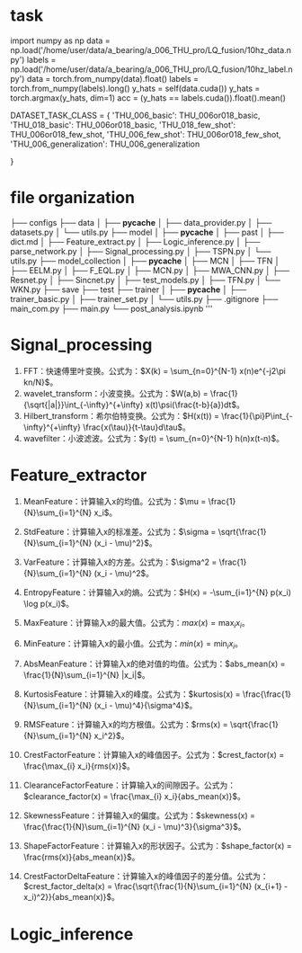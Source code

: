# task 
import numpy as np
data = np.load('/home/user/data/a_bearing/a_006_THU_pro/LQ_fusion/10hz_data.npy')
labels = np.load('/home/user/data/a_bearing/a_006_THU_pro/LQ_fusion/10hz_label.npy')
data = torch.from_numpy(data).float()
labels = torch.from_numpy(labels).long()
y_hats = self(data.cuda())
y_hats = torch.argmax(y_hats, dim=1)
acc = (y_hats == labels.cuda()).float().mean()

DATASET_TASK_CLASS = {
    'THU_006_basic': THU_006or018_basic,
    'THU_018_basic': THU_006or018_basic,
    'THU_018_few_shot': THU_006or018_few_shot,
    'THU_006_few_shot': THU_006or018_few_shot,
    'THU_006_generalization': THU_006_generalization
    
}

# file organization


├── configs 
├── data
│   ├── __pycache__
│   ├── data_provider.py
│   ├── datasets.py
│   └── utils.py
├── model
│   ├── __pycache__
│   ├── past
│   ├── dict.md
│   ├── Feature_extract.py
│   ├── Logic_inference.py
│   ├── parse_network.py
│   ├── Signal_processing.py
│   ├── TSPN.py
│   └── utils.py
├── model_collection
│   ├── __pycache__
│   ├── MCN
│   ├── TFN
│   ├── EELM.py
│   ├── F_EQL.py
│   ├── MCN.py
│   ├── MWA_CNN.py
│   ├── Resnet.py
│   ├── Sincnet.py
│   ├── test_models.py
│   ├── TFN.py
│   └── WKN.py
├── save
├── test
├── trainer
│   ├── __pycache__
│   ├── trainer_basic.py
│   ├── trainer_set.py
│   └── utils.py
├── .gitignore
├── main_com.py
├── main.py
└── post_analysis.ipynb
'''

# Signal_processing
1. FFT：快速傅里叶变换。公式为：$X(k) = \sum_{n=0}^{N-1} x(n)e^{-j2\pi kn/N}$。
2. wavelet_transform：小波变换。公式为：$W(a,b) = \frac{1}{\sqrt{|a|}}\int_{-\infty}^{+\infty} x(t)\psi(\frac{t-b}{a})dt$。
3. Hilbert_transform：希尔伯特变换。公式为：$H(x(t)) = \frac{1}{\pi}P\int_{-\infty}^{+\infty} \frac{x(\tau)}{t-\tau}d\tau$。
4. wavefilter：小波滤波。公式为：$y(t) = \sum_{n=0}^{N-1} h(n)x(t-n)$。

# Feature_extractor
1. MeanFeature：计算输入x的均值。公式为：$\mu = \frac{1}{N}\sum_{i=1}^{N} x_i$。

2. StdFeature：计算输入x的标准差。公式为：$\sigma = \sqrt{\frac{1}{N}\sum_{i=1}^{N} (x_i - \mu)^2}$。

3. VarFeature：计算输入x的方差。公式为：$\sigma^2 = \frac{1}{N}\sum_{i=1}^{N} (x_i - \mu)^2$。

4. EntropyFeature：计算输入x的熵。公式为：$H(x) = -\sum_{i=1}^{N} p(x_i) \log p(x_i)$。

5. MaxFeature：计算输入x的最大值。公式为：$max(x) = \max_{i} x_i$。

6. MinFeature：计算输入x的最小值。公式为：$min(x) = \min_{i} x_i$。

7. AbsMeanFeature：计算输入x的绝对值的均值。公式为：$abs_mean(x) = \frac{1}{N}\sum_{i=1}^{N} |x_i|$。

8. KurtosisFeature：计算输入x的峰度。公式为：$kurtosis(x) = \frac{\frac{1}{N}\sum_{i=1}^{N} (x_i - \mu)^4}{\sigma^4}$。

9. RMSFeature：计算输入x的均方根值。公式为：$rms(x) = \sqrt{\frac{1}{N}\sum_{i=1}^{N} x_i^2}$。

10. CrestFactorFeature：计算输入x的峰值因子。公式为：$crest_factor(x) = \frac{\max_{i} x_i}{rms(x)}$。

11. ClearanceFactorFeature：计算输入x的间隙因子。公式为：$clearance_factor(x) = \frac{\max_{i} x_i}{abs_mean(x)}$。

12. SkewnessFeature：计算输入x的偏度。公式为：$skewness(x) = \frac{\frac{1}{N}\sum_{i=1}^{N} (x_i - \mu)^3}{\sigma^3}$。

13. ShapeFactorFeature：计算输入x的形状因子。公式为：$shape_factor(x) = \frac{rms(x)}{abs_mean(x)}$。

14. CrestFactorDeltaFeature：计算输入x的峰值因子的差分值。公式为：$crest_factor_delta(x) = \frac{\sqrt{\frac{1}{N}\sum_{i=1}^{N} (x_{i+1} - x_i)^2}}{abs_mean(x)}$。

# Logic_inference